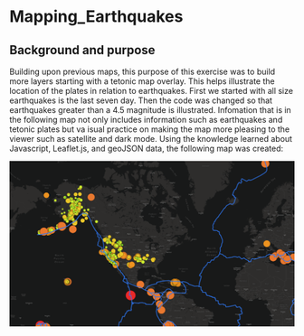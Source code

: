 # Mapping_Earthquakes

## Background and purpose
Building upon previous maps, this purpose of this exercise was to build more layers starting with a tetonic map overlay. This helps illustrate the location of the plates in relation to earthquakes. First we started with all size earthquakes is the last seven day. Then the code was changed so that earthquakes greater than a 4.5 magnitude is illustrated. Infomation that is in the following map not only includes information such as earthquakes and tetonic plates but va isual practice on making the map more pleasing to the viewer such as satellite and dark mode. Using the knowledge learned about Javascript, Leaflet.js, and geoJSON data, the following map was created:

![Earthquake Map](ChallengeScreenshot.png)
